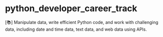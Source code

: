 # python_developer_career_track
[📚] Manipulate data, write efficient Python code, and work with challenging data, including date and time data, text data, and web data using APIs. 
